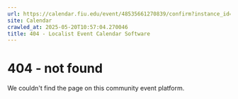 ```yaml
---
url: https://calendar.fiu.edu/event/48535661270839/confirm?instance_id=48535661271864&return=https%3A%2F%2Fcalendar.fiu.edu%2Fpca
site: Calendar
crawled_at: 2025-05-20T10:57:04.270046
title: 404 - Localist Event Calendar Software
---
```


# 404 - not found
We couldn't find the page on this community event platform.

